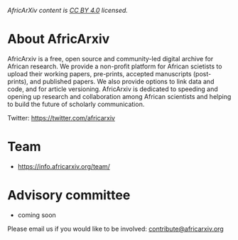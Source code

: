 *AfricArXiv content is [CC BY 4.0](https://github.com/AfricArxiv/info.africarxiv.org/blob/master/license.md) licensed.*

# About AfricArxiv

AfricArxiv is a free, open source and community-led digital archive for African research. We provide a non-profit platform for African scietists to upload their working papers, pre-prints, accepted manuscripts (post-prints), and published papers. We also provide options to link data and code, and for article versioning. AfricArxiv is dedicated to speeding and opening up research and collaboration among African scientists and helping to build the future of scholarly communication.

Twitter: https://twitter.com/africarxiv

# Team
- https://info.africarxiv.org/team/

# Advisory committee
- coming soon


Please email us if you would like to be involved: contribute@africarxiv.org


